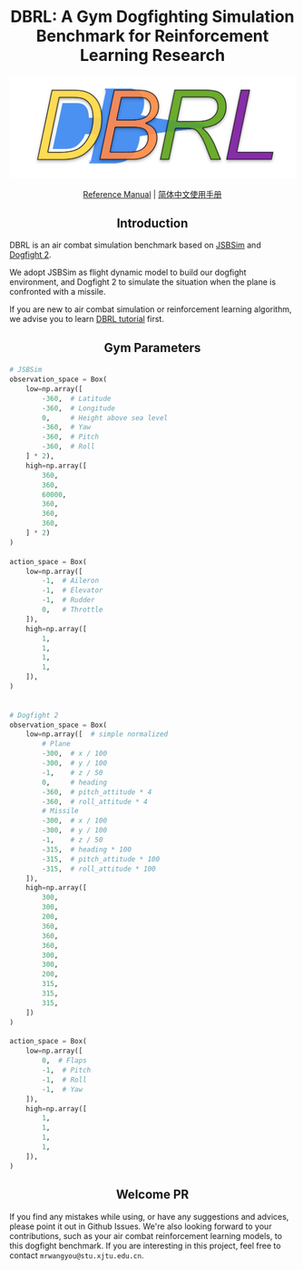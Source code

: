 <div align="center">
  <h1>DBRL: A Gym <b>D</b>ogfighting Simulation <b>B</b>enchmark for <b>R</b>einforcement <b>L</b>earning Research</h1>

  <!-- ## <div align="center">Quick Start</div> -->
  <a align="center" href="https://github.com/mrwangyou/DBRL" target="_blank"><img width="850" src="images/logo.png"></a>

  [Reference Manual](doc/QuickStart_en.md) | [简体中文使用手册](doc/QuickStart_zh.md)

</div>

## <div align="center">Introduction</div>

DBRL is an air combat simulation benchmark based on <a href="http://jsbsim.sourceforge.net/">JSBSim</a> and <a href="https://github.com/harfang3d/dogfight-sandbox-hg2">Dogfight 2</a>. 

We adopt JSBSim as flight dynamic model to build our dogfight environment, and Dogfight 2 to simulate the situation when the plane is confronted with a missile.

If you are new to air combat simulation or reinforcement learning algorithm, we advise you to learn [DBRL tutorial](tutorial.ipynb) first.

## <div align="center">Gym Parameters</div>

```python
# JSBSim
observation_space = Box(
    low=np.array([
        -360,  # Latitude
        -360,  # Longitude
        0,     # Height above sea level
        -360,  # Yaw
        -360,  # Pitch
        -360,  # Roll
    ] * 2),
    high=np.array([
        360,
        360,
        60000,
        360,
        360,
        360,
    ] * 2)
)

action_space = Box(
    low=np.array([
        -1,  # Aileron
        -1,  # Elevator
        -1,  # Rudder
        0,   # Throttle
    ]),
    high=np.array([
        1,
        1,
        1,
        1,
    ]),
)


# Dogfight 2
observation_space = Box(
    low=np.array([  # simple normalized
        # Plane
        -300,  # x / 100
        -300,  # y / 100
        -1,    # z / 50
        0,     # heading
        -360,  # pitch_attitude * 4
        -360,  # roll_attitude * 4
        # Missile
        -300,  # x / 100
        -300,  # y / 100
        -1,    # z / 50
        -315,  # heading * 100
        -315,  # pitch_attitude * 100
        -315,  # roll_attitude * 100
    ]),
    high=np.array([
        300,
        300,
        200,
        360,
        360,
        360,
        300,
        300,
        200,
        315,
        315,
        315,
    ])
)

action_space = Box(
    low=np.array([
        0,  # Flaps
        -1,  # Pitch
        -1,  # Roll
        -1,  # Yaw
    ]),
    high=np.array([
        1,
        1,
        1,
        1,
    ]),
)

```


## <div align="center">Welcome PR</div>

If you find any mistakes while using, or have any suggestions and advices, please point it out in Github Issues. We're also looking forward to your contributions, such as your air combat reinforcement learning models, to this dogfight benchmark. If you are interesting in this project, feel free to contact `mrwangyou@stu.xjtu.edu.cn`.

